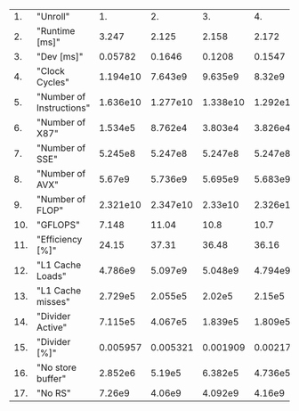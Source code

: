 |     |                          |          |          |          |          |          |          |          |          |          |          |
|-----|--------------------------|----------|----------|----------|----------|----------|----------|----------|----------|----------|----------|
| 1.  | "Unroll"                 | 1.       | 2.       | 3.       | 4.       | 5.       | 6.       | 8.       | 12.      | 16.      | 24.      |
| 2.  | "Runtime [ms]"           | 3.247    | 2.125    | 2.158    | 2.172    | 2.157    | 2.175    | 2.134    | 2.145    | 2.147    | 2.144    |
| 3.  | "Dev [ms]"               | 0.05782  | 0.1646   | 0.1208   | 0.1547   | 0.1419   | 0.1525   | 0.1392   | 0.1102   | 0.1003   | 0.07279  |
| 4.  | "Clock Cycles"           | 1.194e10 | 7.643e9  | 9.635e9  | 8.32e9   | 7.708e9  | 7.676e9  | 9.627e9  | 8.23e9   | 8.1e9    | 7.71e9   |
| 5.  | "Number of Instructions" | 1.636e10 | 1.277e10 | 1.338e10 | 1.292e10 | 1.291e10 | 1.292e10 | 1.29e10  | 1.288e10 | 1.288e10 | 1.298e10 |
| 6.  | "Number of X87"          | 1.534e5  | 8.762e4  | 3.803e4  | 3.826e4  | 3.975e4  | 3.915e4  | 3.754e4  | 3.763e4  | 3.743e4  | 3.873e4  |
| 7.  | "Number of SSE"          | 5.245e8  | 5.247e8  | 5.247e8  | 5.247e8  | 5.247e8  | 5.248e8  | 5.247e8  | 5.248e8  | 5.247e8  | 5.249e8  |
| 8.  | "Number of AVX"          | 5.67e9   | 5.736e9  | 5.695e9  | 5.683e9  | 5.743e9  | 5.688e9  | 5.681e9  | 5.683e9  | 5.68e9   | 5.694e9  |
| 9.  | "Number of FLOP"         | 2.321e10 | 2.347e10 | 2.33e10  | 2.326e10 | 2.35e10  | 2.328e10 | 2.325e10 | 2.326e10 | 2.325e10 | 2.33e10  |
| 10. | "GFLOPS"                 | 7.148    | 11.04    | 10.8     | 10.7     | 10.89    | 10.7     | 10.89    | 10.84    | 10.83    | 10.87    |
| 11. | "Efficiency [%]"         | 24.15    | 37.31    | 36.48    | 36.16    | 36.8     | 36.15    | 36.8     | 36.62    | 36.59    | 36.71    |
| 12. | "L1 Cache Loads"         | 4.786e9  | 5.097e9  | 5.048e9  | 4.794e9  | 4.793e9  | 4.792e9  | 4.79e9   | 4.79e9   | 4.788e9  | 4.79e9   |
| 13. | "L1 Cache misses"        | 2.729e5  | 2.055e5  | 2.02e5   | 2.15e5   | 2.203e5  | 2.314e5  | 2.216e5  | 2.394e5  | 2.372e5  | 2.462e5  |
| 14. | "Divider Active"         | 7.115e5  | 4.067e5  | 1.839e5  | 1.809e5  | 1.839e5  | 1.834e5  | 1.838e5  | 1.895e5  | 1.814e5  | 1.963e5  |
| 15. | "Divider [%]"            | 0.005957 | 0.005321 | 0.001909 | 0.002174 | 0.002386 | 0.002389 | 0.00191  | 0.002303 | 0.00224  | 0.002545 |
| 16. | "No store buffer"        | 2.852e6  | 5.19e5   | 6.382e5  | 4.736e5  | 5.132e5  | 6.131e5  | 8.488e5  | 8.235e5  | 2.845e7  | 2.21e7   |
| 17. | "No RS"                  | 7.26e9   | 4.06e9   | 4.092e9  | 4.16e9   | 4.16e9   | 4.11e9   | 4.107e9  | 5.44e9   | 4.524e9  | 4.208e9  |
